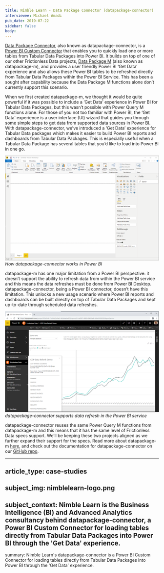 ```yaml
---
title: Nimble Learn - Data Package Connector (datapackage-connector)
interviewee: Michael Amadi
pub_date: 2019-07-22
sidebar: false
body:
---
```



[Data Package Connector](https://github.com/nimblelearn/datapackage-connector), also known as datapackage-connector, is a [Power BI Custom Connector](https://docs.microsoft.com/en-us/power-bi/desktop-connector-extensibility) that enables you to quickly load one or more tables from Tabular Data Packages into Power BI. It builds on top of one of our other Frictionless Data projects, [Data Package M](/articles/nimblelearn/) (also known as datapackage-m), and provides a user friendly Power BI ‘Get Data’ experience and also allows these Power BI tables to be refreshed directly from Tabular Data Packages within the Power BI Service. This has been a sought after capability because the Data Package M functions alone don’t currently support this scenario.

When we first created datapackage-m, we thought it would be quite powerful if it was possible to include a ‘Get Data’ experience in Power BI for Tabular Data Packages, but this wasn’t possible with Power Query M functions alone. For those of you not too familiar with Power BI, the ‘Get Data’ experience is a user interface (UI) wizard that guides you through some simple steps to  get data from supported data sources in Power BI. With datapackage-connector, we’ve introduced a ‘Get Data’ experience for Tabular Data packages which makes it easier to build Power BI reports and dashboards from Tabular Data Packages. This is especially useful when a Tabular Data Package has several tables that you’d like to load into Power BI in one go.


![](datapackage-connector-power-bi.gif)
*How datapackage-connector works in Power BI*

datapackage-m has one major limitation from a Power BI perspective: it doesn’t support the ability to refresh data from within the Power BI service and this means the data refreshes must be done from Power BI Desktop. datapackage-connector,  being a Power BI connector, doesn’t have this limitation. This unlocks a new usage scenario where Power BI reports and dashboards can be built directly on top of Tabular Data Packages and kept up-to-date through scheduled data refreshes.

![](datapackage-connector-power-bi-service.png)
*datapackage-connector supports data refresh in the Power BI service*

datapackage-connector reuses the same Power Query M functions from datapackage-m and this means that it has the same level of Frictionless Data specs support. We’ll be keeping these two 
projects aligned as we further expand their support for the specs. Read more about datapackage-m [here](/articles/nimblelearn/), and check out the documentation for datapackage-connector on our [GitHub repo](https://github.com/nimblelearn/datapackage-connector).


---
article_type: case-studies
---
subject_img: nimblelearn-logo.png
---
subject_context: Nimble Learn is the Business Intelligence (BI) and Advanced Analytics consultancy behind datapackage-connector, a Power BI Custom Connector for loading tables directly from Tabular Data Packages into Power BI through the 'Get Data' experience.
---
summary: Nimble Learn's datapackage-connector is a Power BI Custom Connector for loading tables directly from Tabular Data Packages into Power BI through the 'Get Data' experience.